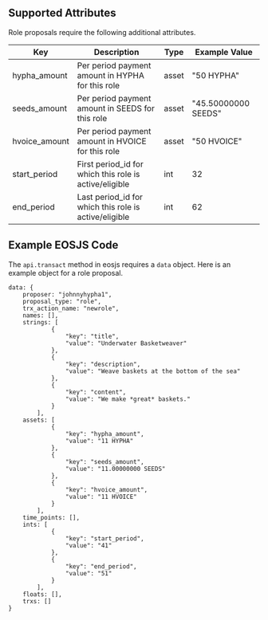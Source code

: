 
## Supported Attributes
Role proposals require the following additional attributes.

Key             | Description                                               | Type      | Example Value
--------------- | ----------------------------------------------------------| --------- | ------------------
hypha_amount    | Per period payment amount in HYPHA for this role          | asset     | "50 HYPHA"
seeds_amount    | Per period payment amount in SEEDS for this role          | asset     | "45.50000000 SEEDS"
hvoice_amount   | Per period payment amount in HVOICE for this role         | asset     | "50 HVOICE"
start_period    | First period_id for which this role is active/eligible    | int       | 32
end_period      | Last period_id for which this role is active/eligible     | int       | 62


## Example EOSJS Code
The ```api.transact``` method in eosjs requires a ```data``` object.  Here is an example object for a role proposal.

```
data: {
    proposer: "johnnyhypha1",
    proposal_type: "role", 
    trx_action_name: "newrole",
    names: [],
    strings: [
            {
                "key": "title",
                "value": "Underwater Basketweaver"
            },
            {
                "key": "description",
                "value": "Weave baskets at the bottom of the sea"
            },
            {
                "key": "content",
                "value": "We make *great* baskets."
            }
        ], 
    assets: [
            {
                "key": "hypha_amount",
                "value": "11 HYPHA"
            },
            {
                "key": "seeds_amount",
                "value": "11.00000000 SEEDS"
            },
            {
                "key": "hvoice_amount",
                "value": "11 HVOICE"
            }
        ],
    time_points: [],
    ints: [
            {
                "key": "start_period",
                "value": "41"
            },
            {
                "key": "end_period",
                "value": "51"
            }
        ],
    floats: [],
    trxs: []
}
```
